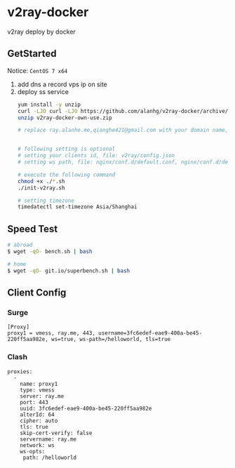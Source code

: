 # v2ray-docker
v2ray deploy by docker

## GetStarted

Notice: `CentOS 7 x64`

1. add dns a record vps ip on site
2. deploy ss service
   ```sh
   yum install -y unzip
   curl -LJO curl -LJO https://github.com/alanhg/v2ray-docker/archive/refs/tags/own-use.zip
   unzip v2ray-docker-own-use.zip
   
   # replace ray.alanhe.me,qianghe421@gmail.com with your domain name,email, file: init-letsencrypt.sh, nginx/conf.d/default.conf
   
   
   # following setting is optional
   # setting your clients id, file: v2ray/config.json 
   # setting ws path, file: nginx/conf.d/default.conf, nginx/conf.d/default.conf
   
   # execute the following command
   chmod +x ./*.sh
   ./init-v2ray.sh

   # setting timezone 
   timedatectl set-timezone Asia/Shanghai
   
   ```
 
## Speed Test 

```bash
# abroad
$ wget -qO- bench.sh | bash

# home
$ wget -qO- git.io/superbench.sh | bash
```


## Client Config

### Surge
```
[Proxy]
proxy1 = vmess, ray.me, 443, username=3fc6edef-eae9-400a-be45-220ff5aa982e, ws=true, ws-path=/helloworld, tls=true
```

### Clash
```
proxies:
  - 
    name: proxy1
    type: vmess
    server: ray.me
    port: 443
    uuid: 3fc6edef-eae9-400a-be45-220ff5aa982e
    alterId: 64
    cipher: auto
    tls: true
    skip-cert-verify: false
    servername: ray.me
    network: ws
    ws-opts:
     path: /helloworld
```
